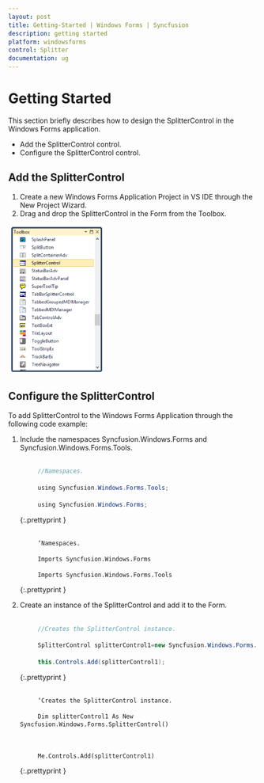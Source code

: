 ```yaml
---
layout: post
title: Getting-Started | Windows Forms | Syncfusion
description: getting started
platform: windowsforms
control: Splitter  
documentation: ug
---
```


# Getting Started

This section briefly describes how to design the SplitterControl in the Windows Forms application.

* Add the SplitterControl control. 
* Configure the SplitterControl control.

## Add the SplitterControl

1. Create a new Windows Forms Application Project in VS IDE through the New Project Wizard.
2. Drag and drop the SplitterControl in the Form from the Toolbox.

![](Getting-Started_images/Getting-Started_img1.png)



## Configure the SplitterControl

To add SplitterControl to the Windows Forms Application through the following code example:

1. Include the namespaces Syncfusion.Windows.Forms and Syncfusion.Windows.Forms.Tools.

   ~~~ cs

		//Namespaces.

		using Syncfusion.Windows.Forms.Tools;

		using Syncfusion.Windows.Forms;

   ~~~
   {:.prettyprint }


   ~~~ vbnet

		‘Namespaces.

		Imports Syncfusion.Windows.Forms

		Imports Syncfusion.Windows.Forms.Tools

   ~~~
   {:.prettyprint }


2. Create an instance of the SplitterControl and add it to the Form.

   ~~~ cs

		//Creates the SplitterControl instance.

		SplitterControl splitterControl1=new Syncfusion.Windows.Forms.SplitterControl();

		this.Controls.Add(splitterControl1);

   ~~~
   {:.prettyprint }


   ~~~ vbnet

		‘Creates the SplitterControl instance.

		Dim splitterControl1 As New Syncfusion.Windows.Forms.SplitterControl()



		Me.Controls.Add(splitterControl1)

   ~~~
   {:.prettyprint }






